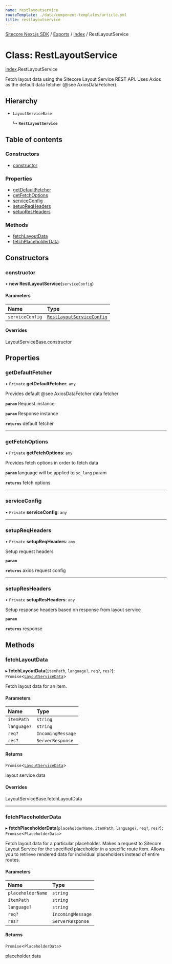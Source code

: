```yaml
---
name: restlayoutservice
routeTemplate: ./data/component-templates/article.yml
title: restlayoutservice
---
```


[Sitecore Next.js SDK](/docs/nextjs/ref/) / [Exports](/docs/nextjs/ref/modules) / [index](/docs/nextjs/ref/modules/index) / RestLayoutService

# Class: RestLayoutService

[index](/docs/nextjs/ref/modules/index).RestLayoutService

Fetch layout data using the Sitecore Layout Service REST API.
Uses Axios as the default data fetcher (@see AxiosDataFetcher).

## Hierarchy

- `LayoutServiceBase`

  ↳ **`RestLayoutService`**

## Table of contents

### Constructors

- [constructor](/docs/nextjs/ref/classes/index/restlayoutservice#constructor)

### Properties

- [getDefaultFetcher](/docs/nextjs/ref/classes/index/restlayoutservice#getdefaultfetcher)
- [getFetchOptions](/docs/nextjs/ref/classes/index/restlayoutservice#getfetchoptions)
- [serviceConfig](/docs/nextjs/ref/classes/index/restlayoutservice#serviceconfig)
- [setupReqHeaders](/docs/nextjs/ref/classes/index/restlayoutservice#setupreqheaders)
- [setupResHeaders](/docs/nextjs/ref/classes/index/restlayoutservice#setupresheaders)

### Methods

- [fetchLayoutData](/docs/nextjs/ref/classes/index/restlayoutservice#fetchlayoutdata)
- [fetchPlaceholderData](/docs/nextjs/ref/classes/index/restlayoutservice#fetchplaceholderdata)

## Constructors

### constructor

• **new RestLayoutService**(`serviceConfig`)

#### Parameters

| Name | Type |
| :------ | :------ |
| `serviceConfig` | [`RestLayoutServiceConfig`](/docs/nextjs/ref/modules/index#restlayoutserviceconfig) |

#### Overrides

LayoutServiceBase.constructor

## Properties

### getDefaultFetcher

• `Private` **getDefaultFetcher**: `any`

Provides default @see AxiosDataFetcher data fetcher

**`param`** Request instance

**`param`** Response instance

**`returns`** default fetcher

___

### getFetchOptions

• `Private` **getFetchOptions**: `any`

Provides fetch options in order to fetch data

**`param`** language will be applied to `sc_lang` param

**`returns`** fetch options

___

### serviceConfig

• `Private` **serviceConfig**: `any`

___

### setupReqHeaders

• `Private` **setupReqHeaders**: `any`

Setup request headers

**`param`**

**`returns`** axios request config

___

### setupResHeaders

• `Private` **setupResHeaders**: `any`

Setup response headers based on response from layout service

**`param`**

**`returns`** response

## Methods

### fetchLayoutData

▸ **fetchLayoutData**(`itemPath`, `language?`, `req?`, `res?`): `Promise`<[`LayoutServiceData`](/docs/nextjs/ref/interfaces/index/layoutservicedata)\>

Fetch layout data for an item.

#### Parameters

| Name | Type |
| :------ | :------ |
| `itemPath` | `string` |
| `language?` | `string` |
| `req?` | `IncomingMessage` |
| `res?` | `ServerResponse` |

#### Returns

`Promise`<[`LayoutServiceData`](/docs/nextjs/ref/interfaces/index/layoutservicedata)\>

layout service data

#### Overrides

LayoutServiceBase.fetchLayoutData

___

### fetchPlaceholderData

▸ **fetchPlaceholderData**(`placeholderName`, `itemPath`, `language?`, `req?`, `res?`): `Promise`<`PlaceholderData`\>

Fetch layout data for a particular placeholder.
Makes a request to Sitecore Layout Service for the specified placeholder in
a specific route item. Allows you to retrieve rendered data for individual placeholders instead of entire routes.

#### Parameters

| Name | Type |
| :------ | :------ |
| `placeholderName` | `string` |
| `itemPath` | `string` |
| `language?` | `string` |
| `req?` | `IncomingMessage` |
| `res?` | `ServerResponse` |

#### Returns

`Promise`<`PlaceholderData`\>

placeholder data
